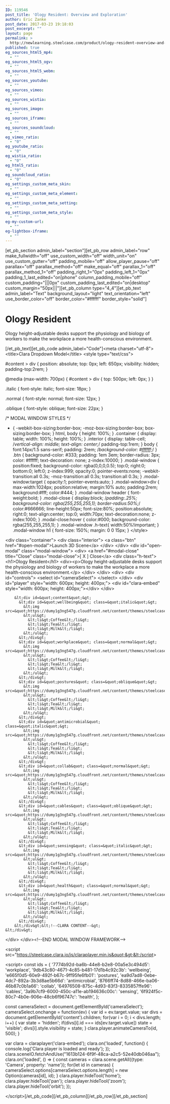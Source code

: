 ```yaml
---
ID: 119546
post_title: 'Ology Resident: Overview and Exploration'
author: Eric Zanke
post_date: 2017-03-23 19:18:03
post_excerpt: ""
layout: page
permalink: >
  http://newlearning.steelcase.com/product/ology-resident-overview-and-exploration/
published: true
eg_sources_html5_mp4:
  - ""
eg_sources_html5_ogv:
  - ""
eg_sources_html5_webm:
  - ""
eg_sources_youtube:
  - ""
eg_sources_vimeo:
  - ""
eg_sources_wistia:
  - ""
eg_sources_image:
  - ""
eg_sources_iframe:
  - ""
eg_sources_soundcloud:
  - ""
eg_vimeo_ratio:
  - "0"
eg_youtube_ratio:
  - "0"
eg_wistia_ratio:
  - "0"
eg_html5_ratio:
  - "0"
eg_soundcloud_ratio:
  - "0"
eg_settings_custom_meta_skin:
  - ""
eg_settings_custom_meta_element:
  - ""
eg_settings_custom_meta_setting:
  - ""
eg_settings_custom_meta_style:
  - ""
eg-my-custom-url:
  - ""
eg-lightbox-iframe:
  - ""
---
```

[et_pb_section admin_label="section"][et_pb_row admin_label="row" make_fullwidth="off" use_custom_width="off" width_unit="on" use_custom_gutter="off" padding_mobile="off" allow_player_pause="off" parallax="off" parallax_method="off" make_equal="off" parallax_1="off" parallax_method_1="off" padding_right_1="0px" padding_left_1="0px" padding_1_last_edited="on|phone" column_padding_mobile="off" custom_padding="|||0px" custom_padding_last_edited="on|desktop" custom_margin="50px|||"][et_pb_column type="4_4"][et_pb_text admin_label="Text" background_layout="light" text_orientation="left" use_border_color="off" border_color="#ffffff" border_style="solid"]

<h1>Ology Resident</h1>
Ology height-adjustable desks support the physiology and biology of workers to make the workplace a more health-conscious environment.

[/et_pb_text][et_pb_code admin_label="Code"]&lt;meta charset=&quot;utf-8&quot;&gt;
&lt;title&gt;Clara Dropdown Model&lt;/title&gt;
&lt;style type=&quot;text/css&quot;&gt;


#content &gt; div {
  position: absolute;
  top: 0px;
  left: 650px;
  visibility: hidden;
  padding-top:2rem;
}

@media (max-width: 700px) {
  #content &gt; div {
    top: 500px;
    left: 0px;
  }
}


.italic {
  font-style: italic;
  font-size: 18px;
}

.normal {
  font-style: normal;
  font-size: 12px;
}

.oblique {
  font-style: oblique;
  font-size: 22px;
}

/* MODAL WINDOW STYLES */
* {
  -webkit-box-sizing:border-box;
  -moz-box-sizing:border-box;
  box-sizing:border-box;
}
html, body {
  height: 100%;
}
.container {
  display: table;
  width: 100%;
  height: 100%;
}
.interior {
  display: table-cell;
  /*vertical-align: middle;
  text-align: center;*/
  padding-top:1rem;
}
body {
  font:14px/1.5 sans-serif;
  padding: 2rem;
  /*background-color: #ffffff;*/
}
.btn {
  background-color: #333;
  padding: 1em 3em;
  border-radius: 3px;
  color: #ffffff;
  text-decoration: none;
  z-index:10000;
}
.modal-window {
  position:fixed;
  background-color: rgba(0,0,0,0.5);
  top:0;
  right:0;
  bottom:0;
  left:0;
  z-index:999;
  opacity:0;
  pointer-events:none;
  -webkit-transition:all 0.3s;
  -moz-transition:all 0.3s;
  transition:all 0.3s;
}
.modal-window:target {
  opacity:1;
  pointer-events:auto;
}
.modal-window&gt;div {
  max-width:1024px;
  position:relative;
  margin:10% auto;
  padding:2rem;
  background:#fff;
  color:#444;
}
.modal-window header {
  font-weight:bold;
}
.modal-close {
  display:block;
  /*padding:.25%;
  background-color: rgba(255,255,255,1);
  border-radius:50%;*/
  color:#666666;
  line-height:50px;
  font-size:80%;
  position:absolute;
  right:0;
  text-align:center;
  top:0;
  width:70px;
  text-decoration:none;
  z-index:1000;
}
.modal-close:hover {
  color:#000;
  background-color: rgba(255,255,255,1);
}
.modal-window .h-text{
  width:50%!important;
  }
.modal-window h1 {
  font-size: 150%;
  margin: 0 0 15px;
}
&lt;/style&gt;



&lt;div class=&quot;container&quot;&gt;
    &lt;div class=&quot;interior&quot;&gt;
      &lt;a class=&quot;btn&quot; href=&quot;#open-modal&quot;&gt;Launch 3D Scene&lt;/a&gt;
    &lt;/div&gt;
  &lt;/div&gt;
  &lt;div id=&quot;open-modal&quot; class=&quot;modal-window&quot;&gt;
    &lt;div&gt;
      &lt;a href=&quot;#modal-close&quot; title=&quot;Close&quot; class=&quot;modal-close&quot;&gt;[ X ] Close&lt;/a&gt;
       &lt;div class=&quot;h-text&quot;&gt;
         &lt;h1&gt;Ology Resident&lt;/h1&gt;
         &lt;div&gt;&lt;p&gt;Ology height-adjustable desks support the physiology and biology of workers to make the workplace a more health-conscious environment.&lt;/p&gt;
       &lt;/div&gt;
    &lt;/div&gt;
      &lt;div&gt;
        &lt;div id=&quot;controls&quot;&gt;
          &lt;select id=&quot;cameraSelect&quot;&gt;
          &lt;/select&gt;
        &lt;/div&gt;
        &lt;div id=&quot;player&quot; style=&quot;width: 600px; height: 400px;&quot;&gt;
          &lt;div id=&quot;clara-embed&quot; style=&quot;width: 600px; height: 400px;&quot;&gt;&lt;/div&gt;
        &lt;/div&gt;
        
        &lt;div id=&quot;content&quot;&gt;
          &lt;div id=&quot;wellbeing&quot; class=&quot;italic&quot;&gt;
            &lt;img src=&quot;https://dumy1g3ng547g.cloudfront.net/content/themes/steelcase/img/logo.svg&quot;&gt;
            &lt;ul&gt;
              &lt;li&gt;Coffee&lt;/li&gt;
              &lt;li&gt;Tea&lt;/li&gt;
              &lt;li&gt;Milk&lt;/li&gt;
            &lt;/ul&gt;
          &lt;/div&gt;
          &lt;div id=&quot;workplace&quot; class=&quot;normal&quot;&gt;
            &lt;img src=&quot;https://dumy1g3ng547g.cloudfront.net/content/themes/steelcase/img/logo.svg&quot;&gt;
            &lt;ul&gt;
              &lt;li&gt;Coffee&lt;/li&gt;
              &lt;li&gt;Tea&lt;/li&gt;
              &lt;li&gt;Milk&lt;/li&gt;
            &lt;/ul&gt;
          &lt;/div&gt;
          &lt;div id=&quot;postures&quot; class=&quot;oblique&quot;&gt;
            &lt;img src=&quot;https://dumy1g3ng547g.cloudfront.net/content/themes/steelcase/img/logo.svg&quot;&gt;
            &lt;ul&gt;
              &lt;li&gt;Coffee&lt;/li&gt;
              &lt;li&gt;Tea&lt;/li&gt;
              &lt;li&gt;Milk&lt;/li&gt;
            &lt;/ul&gt;
          &lt;/div&gt;
          &lt;div id=&quot;antimicrobial&quot; class=&quot;italic&quot;&gt;
            &lt;img src=&quot;https://dumy1g3ng547g.cloudfront.net/content/themes/steelcase/img/logo.svg&quot;&gt;
            &lt;ul&gt;
              &lt;li&gt;Coffee&lt;/li&gt;
              &lt;li&gt;Tea&lt;/li&gt;
              &lt;li&gt;Milk&lt;/li&gt;
            &lt;/ul&gt;
          &lt;/div&gt;
          &lt;div id=&quot;collab&quot; class=&quot;normal&quot;&gt;
            &lt;img src=&quot;https://dumy1g3ng547g.cloudfront.net/content/themes/steelcase/img/logo.svg&quot;&gt;
            &lt;ul&gt;
              &lt;li&gt;Coffee&lt;/li&gt;
              &lt;li&gt;Tea&lt;/li&gt;
              &lt;li&gt;Milk&lt;/li&gt;
            &lt;/ul&gt;
          &lt;/div&gt;
          &lt;div id=&quot;cables&quot; class=&quot;oblique&quot;&gt;
            &lt;img src=&quot;https://dumy1g3ng547g.cloudfront.net/content/themes/steelcase/img/logo.svg&quot;&gt;     
            &lt;ul&gt;
              &lt;li&gt;Coffee&lt;/li&gt;
              &lt;li&gt;Tea&lt;/li&gt;
              &lt;li&gt;Milk&lt;/li&gt;
            &lt;/ul&gt;
          &lt;/div&gt;
          &lt;div id=&quot;sensing&quot; class=&quot;italic&quot;&gt;
            &lt;img src=&quot;https://dumy1g3ng547g.cloudfront.net/content/themes/steelcase/img/logo.svg&quot;&gt;    
            &lt;ul&gt;
              &lt;li&gt;Coffee&lt;/li&gt;
              &lt;li&gt;Tea&lt;/li&gt;
              &lt;li&gt;Milk&lt;/li&gt;
            &lt;/ul&gt;
          &lt;/div&gt;
          &lt;div id=&quot;health&quot; class=&quot;normal&quot;&gt;
            &lt;img src=&quot;https://dumy1g3ng547g.cloudfront.net/content/themes/steelcase/img/logo.svg&quot;&gt;     
            &lt;ul&gt;
              &lt;li&gt;Coffee&lt;/li&gt;
              &lt;li&gt;Tea&lt;/li&gt;
              &lt;li&gt;Milk&lt;/li&gt;
            &lt;/ul&gt;
          &lt;/div&gt;
        &lt;/div&gt;&lt;!--CLARA CONTENT--&gt;
    &lt;/div&gt;
  &lt;/div&gt;
&lt;/div&gt;&lt;!--END MODAL WINDOW FRAMEWORK--&gt;
  
&lt;script src=&quot;https://steelcase.clara.io/js/claraplayer.min.js&quot;&gt;&lt;/script&gt; 

&lt;script&gt;
const ids = {
  &#x27;7774b92d-ba6b-44e8-b2e8-00a5e3c494d5&#x27;: &#x27;workplace&#x27;,
  &#x27;9db43c80-4671-4c85-b481-17d1b4c92c3b&#x27;: &#x27;wellbeing&#x27;,
  &#x27;e665f0d5-60e9-492f-b67c-9ff95fe6fb01&#x27;: &#x27;postures&#x27;,
  &#x27;ea9d7ad8-0ebe-4dc7-892a-3b3d8ae5b66d&#x27;: &#x27;antimicrobial&#x27;,
  &#x27;8766ff74-8d88-466e-ba06-46b87c0b1a66&#x27;: &#x27;collab&#x27;,
  &#x27;64976508-875c-4d93-83f3-8335857ffe96&#x27;: &#x27;cables&#x27;,
  &#x27;3a9b7cf9-6000-450c-a11e-ab194636c00c&#x27;: &#x27;sensing&#x27;,
  &#x27;6f924f5c-80c7-4b0e-906e-48cb6f96747c&#x27;: &#x27;health&#x27;,
};

const cameraSelect = document.getElementById(&#x27;cameraSelect&#x27;);
cameraSelect.onchange = function(ev) {
   var id = ev.target.value;
   var divs = document.getElementById(&#x27;content&#x27;).children;
   for(var i = 0; i &lt; divs.length; i++) {
     var state = &#x27;hidden&#x27;;
     if(divs[i].id === ids[ev.target.value])
       state = &#x27;visible&#x27;;
     divs[i].style.visibility = state;
   }
   clara.player.animateCameraTo(id, 500);
}

var clara = claraplayer(&#x27;clara-embed&#x27;); 
clara.on(&#x27;loaded&#x27;, function() { console.log(&#x27;Clara player is loaded and ready&#x27;); }); 
clara.sceneIO.fetchAndUse(&quot;1613b124-6f9f-48ca-a2c5-52e40db046aa&quot;); 
clara.on(&#x27;loaded&#x27;, () =&gt; { 
  const cameras = clara.scene.getAll({type: &#x27;Camera&#x27;, property: &#x27;name&#x27;}); 
  for(let id in cameras) { 
    cameraSelect.options[cameraSelect.options.length] = new Option(cameras[id], id);
  } 
  clara.player.hideTool(&#x27;home&#x27;);
  clara.player.hideTool(&#x27;pan&#x27;);
  clara.player.hideTool(&#x27;zoom&#x27;);
  clara.player.hideTool(&#x27;orbit&#x27;);
});


&lt;/script&gt;[/et_pb_code][/et_pb_column][/et_pb_row][/et_pb_section]